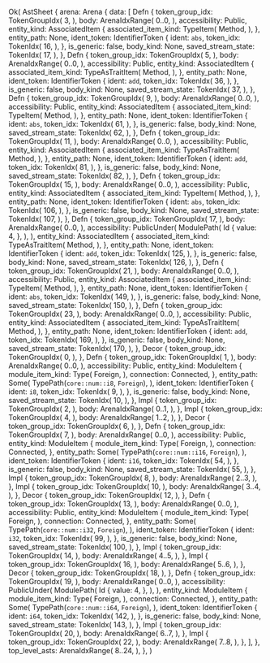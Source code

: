 Ok(
    AstSheet {
        arena: Arena {
            data: [
                Defn {
                    token_group_idx: TokenGroupIdx(
                        3,
                    ),
                    body: ArenaIdxRange(
                        0..0,
                    ),
                    accessibility: Public,
                    entity_kind: AssociatedItem {
                        associated_item_kind: TypeItem(
                            Method,
                        ),
                    },
                    entity_path: None,
                    ident_token: IdentifierToken {
                        ident: `abs`,
                        token_idx: TokenIdx(
                            16,
                        ),
                    },
                    is_generic: false,
                    body_kind: None,
                    saved_stream_state: TokenIdx(
                        17,
                    ),
                },
                Defn {
                    token_group_idx: TokenGroupIdx(
                        5,
                    ),
                    body: ArenaIdxRange(
                        0..0,
                    ),
                    accessibility: Public,
                    entity_kind: AssociatedItem {
                        associated_item_kind: TypeAsTraitItem(
                            Method,
                        ),
                    },
                    entity_path: None,
                    ident_token: IdentifierToken {
                        ident: `add`,
                        token_idx: TokenIdx(
                            36,
                        ),
                    },
                    is_generic: false,
                    body_kind: None,
                    saved_stream_state: TokenIdx(
                        37,
                    ),
                },
                Defn {
                    token_group_idx: TokenGroupIdx(
                        9,
                    ),
                    body: ArenaIdxRange(
                        0..0,
                    ),
                    accessibility: Public,
                    entity_kind: AssociatedItem {
                        associated_item_kind: TypeItem(
                            Method,
                        ),
                    },
                    entity_path: None,
                    ident_token: IdentifierToken {
                        ident: `abs`,
                        token_idx: TokenIdx(
                            61,
                        ),
                    },
                    is_generic: false,
                    body_kind: None,
                    saved_stream_state: TokenIdx(
                        62,
                    ),
                },
                Defn {
                    token_group_idx: TokenGroupIdx(
                        11,
                    ),
                    body: ArenaIdxRange(
                        0..0,
                    ),
                    accessibility: Public,
                    entity_kind: AssociatedItem {
                        associated_item_kind: TypeAsTraitItem(
                            Method,
                        ),
                    },
                    entity_path: None,
                    ident_token: IdentifierToken {
                        ident: `add`,
                        token_idx: TokenIdx(
                            81,
                        ),
                    },
                    is_generic: false,
                    body_kind: None,
                    saved_stream_state: TokenIdx(
                        82,
                    ),
                },
                Defn {
                    token_group_idx: TokenGroupIdx(
                        15,
                    ),
                    body: ArenaIdxRange(
                        0..0,
                    ),
                    accessibility: Public,
                    entity_kind: AssociatedItem {
                        associated_item_kind: TypeItem(
                            Method,
                        ),
                    },
                    entity_path: None,
                    ident_token: IdentifierToken {
                        ident: `abs`,
                        token_idx: TokenIdx(
                            106,
                        ),
                    },
                    is_generic: false,
                    body_kind: None,
                    saved_stream_state: TokenIdx(
                        107,
                    ),
                },
                Defn {
                    token_group_idx: TokenGroupIdx(
                        17,
                    ),
                    body: ArenaIdxRange(
                        0..0,
                    ),
                    accessibility: PublicUnder(
                        ModulePath(
                            Id {
                                value: 4,
                            },
                        ),
                    ),
                    entity_kind: AssociatedItem {
                        associated_item_kind: TypeAsTraitItem(
                            Method,
                        ),
                    },
                    entity_path: None,
                    ident_token: IdentifierToken {
                        ident: `add`,
                        token_idx: TokenIdx(
                            125,
                        ),
                    },
                    is_generic: false,
                    body_kind: None,
                    saved_stream_state: TokenIdx(
                        126,
                    ),
                },
                Defn {
                    token_group_idx: TokenGroupIdx(
                        21,
                    ),
                    body: ArenaIdxRange(
                        0..0,
                    ),
                    accessibility: Public,
                    entity_kind: AssociatedItem {
                        associated_item_kind: TypeItem(
                            Method,
                        ),
                    },
                    entity_path: None,
                    ident_token: IdentifierToken {
                        ident: `abs`,
                        token_idx: TokenIdx(
                            149,
                        ),
                    },
                    is_generic: false,
                    body_kind: None,
                    saved_stream_state: TokenIdx(
                        150,
                    ),
                },
                Defn {
                    token_group_idx: TokenGroupIdx(
                        23,
                    ),
                    body: ArenaIdxRange(
                        0..0,
                    ),
                    accessibility: Public,
                    entity_kind: AssociatedItem {
                        associated_item_kind: TypeAsTraitItem(
                            Method,
                        ),
                    },
                    entity_path: None,
                    ident_token: IdentifierToken {
                        ident: `add`,
                        token_idx: TokenIdx(
                            169,
                        ),
                    },
                    is_generic: false,
                    body_kind: None,
                    saved_stream_state: TokenIdx(
                        170,
                    ),
                },
                Decor {
                    token_group_idx: TokenGroupIdx(
                        0,
                    ),
                },
                Defn {
                    token_group_idx: TokenGroupIdx(
                        1,
                    ),
                    body: ArenaIdxRange(
                        0..0,
                    ),
                    accessibility: Public,
                    entity_kind: ModuleItem {
                        module_item_kind: Type(
                            Foreign,
                        ),
                        connection: Connected,
                    },
                    entity_path: Some(
                        TypePath(`core::num::i8`, `Foreign`),
                    ),
                    ident_token: IdentifierToken {
                        ident: `i8`,
                        token_idx: TokenIdx(
                            9,
                        ),
                    },
                    is_generic: false,
                    body_kind: None,
                    saved_stream_state: TokenIdx(
                        10,
                    ),
                },
                Impl {
                    token_group_idx: TokenGroupIdx(
                        2,
                    ),
                    body: ArenaIdxRange(
                        0..1,
                    ),
                },
                Impl {
                    token_group_idx: TokenGroupIdx(
                        4,
                    ),
                    body: ArenaIdxRange(
                        1..2,
                    ),
                },
                Decor {
                    token_group_idx: TokenGroupIdx(
                        6,
                    ),
                },
                Defn {
                    token_group_idx: TokenGroupIdx(
                        7,
                    ),
                    body: ArenaIdxRange(
                        0..0,
                    ),
                    accessibility: Public,
                    entity_kind: ModuleItem {
                        module_item_kind: Type(
                            Foreign,
                        ),
                        connection: Connected,
                    },
                    entity_path: Some(
                        TypePath(`core::num::i16`, `Foreign`),
                    ),
                    ident_token: IdentifierToken {
                        ident: `i16`,
                        token_idx: TokenIdx(
                            54,
                        ),
                    },
                    is_generic: false,
                    body_kind: None,
                    saved_stream_state: TokenIdx(
                        55,
                    ),
                },
                Impl {
                    token_group_idx: TokenGroupIdx(
                        8,
                    ),
                    body: ArenaIdxRange(
                        2..3,
                    ),
                },
                Impl {
                    token_group_idx: TokenGroupIdx(
                        10,
                    ),
                    body: ArenaIdxRange(
                        3..4,
                    ),
                },
                Decor {
                    token_group_idx: TokenGroupIdx(
                        12,
                    ),
                },
                Defn {
                    token_group_idx: TokenGroupIdx(
                        13,
                    ),
                    body: ArenaIdxRange(
                        0..0,
                    ),
                    accessibility: Public,
                    entity_kind: ModuleItem {
                        module_item_kind: Type(
                            Foreign,
                        ),
                        connection: Connected,
                    },
                    entity_path: Some(
                        TypePath(`core::num::i32`, `Foreign`),
                    ),
                    ident_token: IdentifierToken {
                        ident: `i32`,
                        token_idx: TokenIdx(
                            99,
                        ),
                    },
                    is_generic: false,
                    body_kind: None,
                    saved_stream_state: TokenIdx(
                        100,
                    ),
                },
                Impl {
                    token_group_idx: TokenGroupIdx(
                        14,
                    ),
                    body: ArenaIdxRange(
                        4..5,
                    ),
                },
                Impl {
                    token_group_idx: TokenGroupIdx(
                        16,
                    ),
                    body: ArenaIdxRange(
                        5..6,
                    ),
                },
                Decor {
                    token_group_idx: TokenGroupIdx(
                        18,
                    ),
                },
                Defn {
                    token_group_idx: TokenGroupIdx(
                        19,
                    ),
                    body: ArenaIdxRange(
                        0..0,
                    ),
                    accessibility: PublicUnder(
                        ModulePath(
                            Id {
                                value: 4,
                            },
                        ),
                    ),
                    entity_kind: ModuleItem {
                        module_item_kind: Type(
                            Foreign,
                        ),
                        connection: Connected,
                    },
                    entity_path: Some(
                        TypePath(`core::num::i64`, `Foreign`),
                    ),
                    ident_token: IdentifierToken {
                        ident: `i64`,
                        token_idx: TokenIdx(
                            142,
                        ),
                    },
                    is_generic: false,
                    body_kind: None,
                    saved_stream_state: TokenIdx(
                        143,
                    ),
                },
                Impl {
                    token_group_idx: TokenGroupIdx(
                        20,
                    ),
                    body: ArenaIdxRange(
                        6..7,
                    ),
                },
                Impl {
                    token_group_idx: TokenGroupIdx(
                        22,
                    ),
                    body: ArenaIdxRange(
                        7..8,
                    ),
                },
            ],
        },
        top_level_asts: ArenaIdxRange(
            8..24,
        ),
    },
)